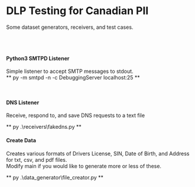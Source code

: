 # DLP Testing for Canadian PII
<p>Some dataset generators, receivers, and test cases.</p>
<br>
<br>

#### Python3 SMTPD Listener

<p>Simple listener to accept SMTP messages to stdout.<br>
** py -m smtpd -n -c DebuggingServer localhost:25 **</p>
<br>

#### DNS Listener

<p>Receive, respond to, and save DNS requests to a text file</p>
** py .\receivers\fakedns.py <optional_port_number> **
<br>

#### Create Data

<p>Creates various formats of Drivers License, SIN, Date of Birth, and Address for txt, csv, and pdf files.<br>
Modify main if you would like to generate more or less of these.</p>
** py .\data_generator\file_creator.py **
<br>